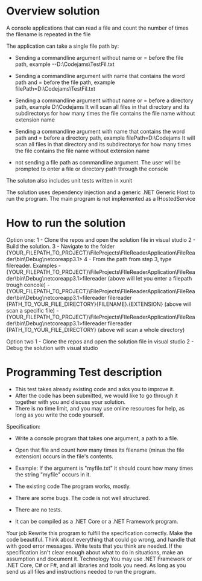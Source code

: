 

# Overview solution
A console applications that can read a file and count the number of times the filename is repeated in the file

The application can take a single file path by:
- Sending a commandline argument without name or = before the file path, example --D:\Codejams\TestFil.txt

- Sending a commandline argument with name that contains the word path and = before the file path, example filePath=D:\Codejams\TestFil.txt

- Sending a commandline argument without name or = before a directory path, example D:\Codejams
  It will scan all files in that directory and its subdirectorys for how many times the file contains the file name without extension name
  
- Sending a commandline argument with name that contains the word path and = before a directory path, example filePath=D:\Codejams
  It will scan all files in that directory and its subdirectorys for how many times the file contains the file name without extension name
  
- not  sending a file path as commandline argument. The user will be prompted to enter a file or directory path through the console

The soluton also includes unit tests written in xunit 

The solution uses dependency injection and a generic .NET Generic Host to run the program. 
The main program is not implemented as a IHostedService 

# How to run the solution

Option one:
1 - Clone the repos and open the solution file in visual studio
2 - Build the solution.
3 - Navigate to the folder {YOUR_FILEPATH_TO_PROJECT}\FileProjects\FIleReaderApplication\FileReader\bin\Debug\netcoreapp3.1>
4 - From the path from step 3, type filereader. Examples 
	- {YOUR_FILEPATH_TO_PROJECT}\FileProjects\FIleReaderApplication\FileReader\bin\Debug\netcoreapp3.1>filereader
	  (above will let you enter a filepath trough concole)
	- {YOUR_FILEPATH_TO_PROJECT}\FileProjects\FIleReaderApplication\FileReader\bin\Debug\netcoreapp3.1>filereader filereader {PATH_TO_YOUR_FILE_DIRECTORY}\{FILENAME}.{EXTENSION}
	  (above will scan a specific file)
	- {YOUR_FILEPATH_TO_PROJECT}\FileProjects\FIleReaderApplication\FileReader\bin\Debug\netcoreapp3.1>filereader filereader {PATH_TO_YOUR_FILE_DIRECTORY}
	  (above will scan a whole directory)
	

Option two
1 - Clone the repos and open the solution file in visual studio
2 - Debug the solution with visual studio


# Programming Test  description
- This test takes already existing code and asks you to improve it. 
- After the code has been submitted, we would like to go through it together with you and discuss your solution. 
- There is no time limit, and you may use online resources for help, as long as you write the code yourself. 

Specification:
- Write a console program that takes one argument, a path to a file. 
- Open that file and count how many times its filename (minus the file extension) occurs in the file's contents. 
- Example: If the argument is "myfile.txt" it should count how many times the string "myfile" occurs in it. 

- The existing code The program works, mostly. 
- There are some bugs. The code is not well structured. 
- There are no tests. 
- It can be compiled as a .NET Core or a .NET Framework program. 

Your job Rewrite this program to fulfill the specification correctly. Make the code beautiful. 
Think about everything that could go wrong, and handle that with good error messages. 
Write tests that you think are needed. 
If the specification isn't clear enough about what to do in situations, make an assumption and document it. 
Technology You may use .NET Framework or .NET Core, C# or F#, and all libraries and tools you need. 
As long as you send us all files and instructions needed to run the program.